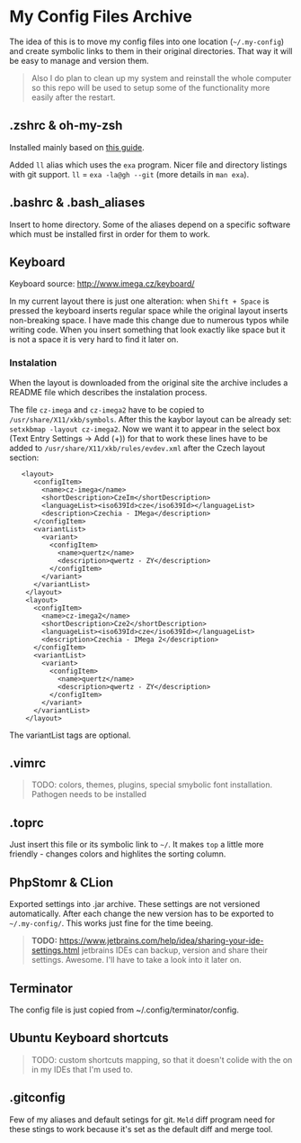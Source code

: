 # My Config Files Archive

The idea of this is to move my config files into one location (`~/.my-config`) and create symbolic links to them in their original directories. That way it will be easy to manage and version them.

> Also I do plan to clean up my system and reinstall the whole computer so this repo will be used to setup some of the functionality more easily after the restart.


## .zshrc & oh-my-zsh
Installed mainly based on [this guide](https://gist.github.com/renshuki/3cf3de6e7f00fa7e744a).

Added `ll` alias which uses the `exa` program. Nicer file and directory listings with git support. `ll` = `exa -la@gh --git` (more details in `man exa`).


## .bashrc & .bash\_aliases
Insert to home directory. Some of the aliases depend on a specific software which must be installed first in order for them to work.

## Keyboard
Keyboard source: <http://www.imega.cz/keyboard/>

In my current layout there is just one alteration: when `Shift + Space` is pressed the keyboard inserts regular space while the original layout inserts non-breaking space. I have made this change due to numerous typos while writing code. When you insert something that look exactly like space but it is not a space it is very hard to find it later on.

### Instalation
When the layout is downloaded from the original site the archive includes a README file which describes the instalation process.

The file `cz-imega` and `cz-imega2` have to be copied to `/usr/share/X11/xkb/symbols`. After this the kaybor layout can be already set: `setxkbmap -layout cz-imega2`. Now we want it to appear in the select box (Text Entry Settings -> Add (+)) for that to work these lines have to be added to `/usr/share/X11/xkb/rules/evdev.xml` after the Czech layout section:
```
   <layout>
      <configItem>
        <name>cz-imega</name>
        <shortDescription>CzeIm</shortDescription>
        <languageList><iso639Id>cze</iso639Id></languageList>
        <description>Czechia - IMega</description>
      </configItem>
      <variantList>
        <variant>
          <configItem>
            <name>quertz</name>
            <description>qwertz - ZY</description>
          </configItem>
        </variant>
      </variantList>
    </layout>
    <layout>
      <configItem>
        <name>cz-imega2</name>
        <shortDescription>Cze2</shortDescription>
        <languageList><iso639Id>cze</iso639Id></languageList>
        <description>Czechia - IMega 2</description>
      </configItem>
      <variantList>
        <variant>
          <configItem>
            <name>quertz</name>
            <description>qwertz - ZY</description>
          </configItem>
        </variant>
      </variantList>
    </layout>
```

The variantList tags are optional.

## .vimrc
> TODO: colors, themes, plugins, special smybolic font installation.
Pathogen needs to be installed

## .toprc
Just insert this file or its symbolic link to `~/`. It makes `top` a little more friendly - changes colors and  highlites the sorting column.

## PhpStomr & CLion
Exported settings into .jar archive. These settings are not versioned automatically. After each change the new version has to be exported to `~/.my-config/`. This works just fine for the time beeing.

> **TODO:** https://www.jetbrains.com/help/idea/sharing-your-ide-settings.html jetbrains IDEs can backup, version and share their settings. Awesome. I'll have to take a look into it later on.

## Terminator
The config file is just copied from ~/.config/terminator/config.

## Ubuntu Keyboard shortcuts
> TODO: custom shortcuts mapping, so that it doesn't colide with the on in my IDEs that I'm used to.

## .gitconfig
Few of my aliases and default setings for git. `Meld` diff program need for these stings to work because it's set as the default diff and merge tool.

